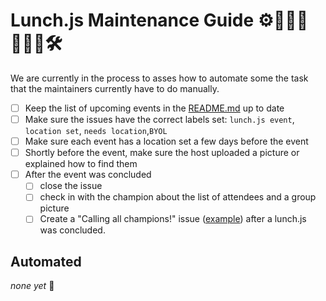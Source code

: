 # Lunch.js Maintenance Guide ⚙️👩🏻‍🔧️👨🏾‍🔧️🛠️

We are currently in the process to asses how to automate some the task that the maintainers currently have to do manually.

- [ ] Keep the list of upcoming events in the [README.md](README.md) up to date
- [ ] Make sure the issues have the correct labels set: `lunch.js event`, `location set`, `needs location`,`BYOL`
- [ ] Make sure each event has a location set a few days before the event
- [ ] Shortly before the event, make sure the host uploaded a picture or explained how to find them
- [ ] After the event was concluded
  - [ ] close the issue
  - [ ] check in with the champion about the list of attendees and a group picture
  - [ ] Create a "Calling all champions!" issue ([example](https://github.com/jsla/lunch.js/issues/260)) after a lunch.js was concluded.

## Automated

_none yet_ 😬
